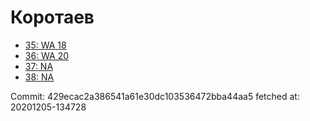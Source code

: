 # Коротаев
- [35: WA 18](35.md)
- [36: WA 20](36.md)
- [37: NA](37.md)
- [38: NA](38.md)

Commit: 429ecac2a386541a61e30dc103536472bba44aa5
 fetched at: 20201205-134728
